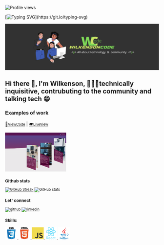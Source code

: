 
![Profile views](https://gpvc.arturio.dev/wilkensoncode) 

 [![Typing SVG](https://readme-typing-svg.herokuapp.com?size=25&color=F746A1&lines=Software+engineer👨🏾‍💻;)](https://git.io/typing-svg)
 
 <img src='https://github.com/wilkensoncode/wilkensoncode/blob/main/linkedbannrr.png'/>

## Hi there 👋, I'm Wilkenson, 👨🏾‍💻technically inquisitive, contrubuting to the community and talking tech 😁
####   
 
 ### Examples of work
 
<p>
 <a href="https://github.com/wilkensoncode/commerce">👾<small>ViewCode</small></a> | <a href="https://ezcomm.netlify.app/" target="_blank">👁<small>LiveView</view></a>
</p>
 <img src="ezgif.com-gif-maker.gif" width="200"/>
  
  
### Github stats

  [![GitHub Streak](http://github-readme-streak-stats.herokuapp.com?user=wilkensoncode&theme=radical&hide_border=true&date_format=M%20j%5B%2C%20Y%5D)](https://git.io/streak-stats) ![GitHub stats](https://github-readme-stats.vercel.app/api?username=wilkensoncode&show_icons=true&count_private=true&theme=react) 
  

### Let' connect

[<img src='https://cdn.jsdelivr.net/npm/simple-icons@3.0.1/icons/github.svg' alt='github' height='40'>](https://github.com/wilkensoncode) [<img src='https://www.svgrepo.com/show/138936/linkedin.svg' alt='linkedin' target='_blank' height='40'>](https://www.linkedin.com/in/wilkenson-hilarion/)

### Skills:

<a href="https://www.w3schools.com/css/" target="_blank" rel="noreferrer"><img src="https://raw.githubusercontent.com/devicons/devicon/master/icons/css3/css3-original-wordmark.svg" alt="css3" width="40" height="40"/>
</a> 
<a href="https://www.w3.org/html/" target="_blank" rel="noreferrer"> <img src="https://raw.githubusercontent.com/devicons/devicon/master/icons/html5/html5-original-wordmark.svg" alt="html5" width="40" height="40"/>
</a>
<a href="https://developer.mozilla.org/en-US/docs/Web/JavaScript" target="_blank" rel="noreferrer"> <img src="https://raw.githubusercontent.com/devicons/devicon/master/icons/javascript/javascript-original.svg" alt="javascript" width="40" height="40"/>
</a> 
<a href="https://reactjs.org/" target="_blank" rel="noreferrer"> <img src="https://raw.githubusercontent.com/devicons/devicon/master/icons/react/react-original-wordmark.svg" alt="react" width="40" height="40"/>
 <a href="https://www.java.com" target="_blank" rel="noreferrer"> <img src="https://raw.githubusercontent.com/devicons/devicon/master/icons/java/java-original.svg" alt="java" width="40" height="40"/>
</a> 
</a> 

 
 

 
